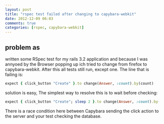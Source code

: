 ```yaml
---
layout: post
title: "rspec test failed after changing to capybara-webkit"
date: 2012-12-09 06:03
comments: true
categories: [rspec, capybara-webkit]
---
```

## problem as
written some RSpec test for my rails 3.2 application and because I was annyoed by the Browser popping up ich tried to change from firefox to capybara-webkit. After this all tests still run, except one. The line that is failing is:
```ruby
expect { click_button "Create" }.to change(Answer, :count).by(count)
```

solution is easy, The simplest way to resolve this is to wait before checking:
```ruby
expect { click_button "Create"; sleep 2 }.to change(Answer, :count).by(count)
```
There is a race condition here between Capybara sending the click action to the server and your test checking the database.
